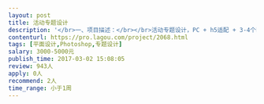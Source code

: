 ```yaml
---                
layout: post       
title: 活动专题设计           
description: '</br>一、项目描述：</br></br>活动专题设计，PC + h5适配 + 3-4个banner</br></br>二、可参考产品：</br></br></br>三、人员要求：</br></br>1、视觉设计水平佳，时间灵活，出活快；</br>2、最好是能长期合作，工作室或者外包团队为佳</br>'     
contenturl: https://pro.lagou.com/project/2068.html      
tags: [平面设计,Photoshop,专题设计]            
salary: 3000-5000元          
publish_time: 2017-03-02 15:08:05         
review: 943人                   
apply: 0人                   
recommend: 2人                   
time_range: 小于1周              
---                 
```

